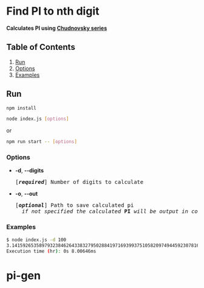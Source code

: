 # Find PI to nth digit

**Calculates PI using [Chudnovsky series](https://en.wikipedia.org/wiki/Chudnovsky_algorithm)**

## Table of Contents

1. [Run](#run)
2. [Options](#options)
3. [Examples](#examples)

## Run

```bash
npm install
```

```bash
node index.js [options]
```

or

```bash
npm run start -- [options]
```

### Options

- **-d**, **--digits**

    <pre>[<em><b>required</b></em>] Number of digits to calculate</pre>

- **-o**, **--out**

    <pre>[<em><b>optional</b></em>] Path to save calculated pi
    <em>if not specified the calculated</em> <b>PI</b> <em>will be output in console</em></pre>

### Examples

```bash
$ node index.js -d 100
3.1415926535897932384626433832795028841971693993751058209749445923078164062862089986280348253421170680
Execution time (hr): 0s 8.00646ms
```
# pi-gen
